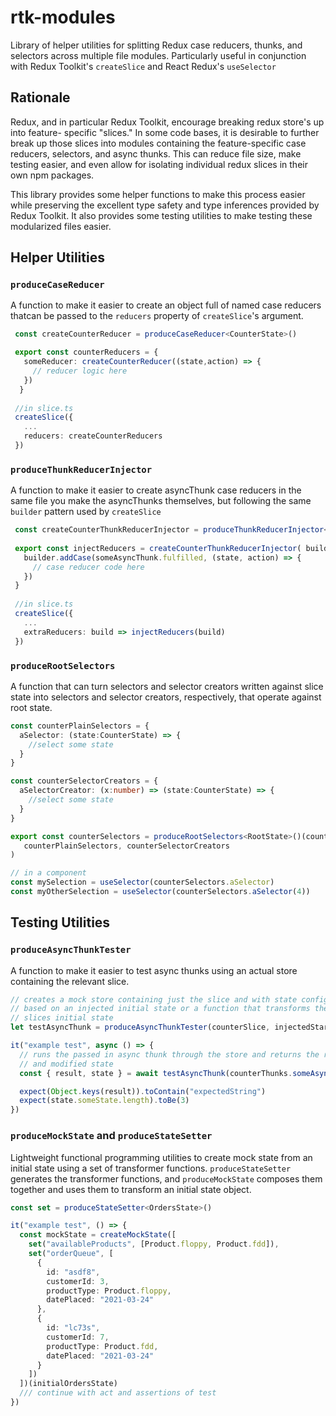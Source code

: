 # rtk-modules

Library of helper utilities for splitting Redux case reducers, thunks, and selectors
across multiple file modules.  Particularly useful in conjunction with Redux Toolkit's
`createSlice` and React Redux's `useSelector`

## Rationale

Redux, and in particular Redux Toolkit, encourage breaking redux store's up into feature-
specific "slices."  In some code bases, it is desirable to further break up those slices
into modules containing the feature-specific case reducers, selectors, and async thunks.
This can reduce file size, make testing easier, and even allow for isolating individual
redux slices in their own npm packages.

This library provides some helper functions to make this process easier while preserving
the excellent type safety and type inferences provided by Redux Toolkit.  It also provides
some testing utilities to make testing these modularized files easier.

## Helper Utilities

### `produceCaseReducer`

A function to make it easier to create an object full of named case reducers thatcan be passed to the `reducers` property of `createSlice`'s argument.

```typescript
 const createCounterReducer = produceCaseReducer<CounterState>()

 export const counterReducers = {
   someReducer: createCounterReducer((state,action) => {
     // reducer logic here
   })
  }
 
 //in slice.ts
 createSlice({
   ...
   reducers: createCounterReducers
 })
```

### `produceThunkReducerInjector`

A function to make it easier to create asyncThunk case reducers in the same file
you make the asyncThunks themselves, but following the same `builder` pattern 
used by `createSlice`

```typescript
 const createCounterThunkReducerInjector = produceThunkReducerInjector<CounterState>()
 
 export const injectReducers = createCounterThunkReducerInjector( builder => {
   builder.addCase(someAsyncThunk.fulfilled, (state, action) => {
     // case reducer code here
   })
 }
 
 //in slice.ts
 createSlice({
   ...
   extraReducers: build => injectReducers(build)
 })
```

### `produceRootSelectors`

A function that can turn selectors and selector creators written against slice
state into selectors and selector creators, respectively, that operate against
root state.

```typescript
const counterPlainSelectors = {
  aSelector: (state:CounterState) => {
    //select some state
  }
}

const counterSelectorCreators = {
  aSelectorCreator: (x:number) => (state:CounterState) => { 
    //select some state 
  }
}

export const counterSelectors = produceRootSelectors<RootState>()(counterSlice.name)(
   counterPlainSelectors, counterSelectorCreators
)

// in a component
const mySelection = useSelector(counterSelectors.aSelector)
const myOtherSelection = useSelector(counterSelectors.aSelector(4))
 ```

## Testing Utilities

### `produceAsyncThunkTester`

A function to make it easier to test async thunks using an actual store
containing the relevant slice.

```typescript
// creates a mock store containing just the slice and with state configured
// based on an injected initial state or a function that transforms the 
// slices initial state
let testAsyncThunk = produceAsyncThunkTester(counterSlice, injectedStartingState)

it("example test", async () => {
  // runs the passed in async thunk through the store and returns the result
  // and modified state
  const { result, state } = await testAsyncThunk(counterThunks.someAsyncThunk())

  expect(Object.keys(result)).toContain("expectedString")
  expect(state.someState.length).toBe(3)
})
```

### `produceMockState` and `produceStateSetter`

Lightweight functional programming utilities to create mock state from an initial
state using a set of transformer functions.  `produceStateSetter` generates the
transformer functions, and `produceMockState` composes them together and uses 
them to transform an initial state object.

```typescript
const set = produceStateSetter<OrdersState>()

it("example test", () => {
  const mockState = createMockState([
    set("availableProducts", [Product.floppy, Product.fdd]),
    set("orderQueue", [
      {
        id: "asdf8",
        customerId: 3,
        productType: Product.floppy,
        datePlaced: "2021-03-24"
      },
      {
        id: "lc73s",
        customerId: 7,
        productType: Product.fdd,
        datePlaced: "2021-03-24"
      }
    ])
  ])(initialOrdersState)
  /// continue with act and assertions of test
})
```
